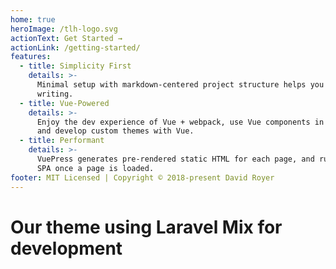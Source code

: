 ```yaml
---
home: true
heroImage: /tlh-logo.svg
actionText: Get Started →
actionLink: /getting-started/
features:
  - title: Simplicity First
    details: >-
      Minimal setup with markdown-centered project structure helps you focus on
      writing.
  - title: Vue-Powered
    details: >-
      Enjoy the dev experience of Vue + webpack, use Vue components in markdown,
      and develop custom themes with Vue.
  - title: Performant
    details: >-
      VuePress generates pre-rendered static HTML for each page, and runs as an
      SPA once a page is loaded.
footer: MIT Licensed | Copyright © 2018-present David Royer
---
```


# Our theme using Laravel Mix for development
